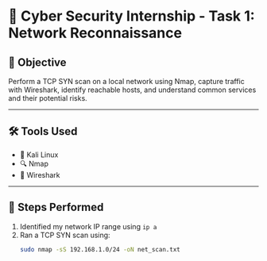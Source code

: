 # 🔐 Cyber Security Internship - Task 1: Network Reconnaissance

## 🎯 Objective

Perform a TCP SYN scan on a local network using Nmap, capture traffic with Wireshark, identify reachable hosts, and understand common services and their potential risks.

---

## 🛠 Tools Used

- 🐧 Kali Linux
- 🔍 Nmap
- 📡 Wireshark

---

## 🧪 Steps Performed

1. Identified my network IP range using `ip a`
2. Ran a TCP SYN scan using:
   ```bash
   sudo nmap -sS 192.168.1.0/24 -oN net_scan.txt
